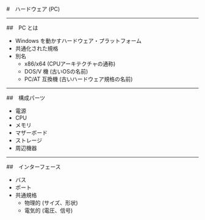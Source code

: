 #　ハードウェア (PC)

---

##　PC とは

- Windows を動かすハードウェア・プラットフォーム
- 共通化された規格
- 別名
    - x86/x64 (CPUアーキテクチャの通称)
    - DOS/V 機 (古いOSの名前)
    - PC/AT 互換機 (古いハードウェア規格の名前)

---

##　構成パーツ

- 電源
- CPU
- メモリ
- マザーボード
- ストレージ
- 周辺機器

---

##　インターフェース

- バス
- ポート
- 共通規格
    - 物理的 (サイズ、形状)
    - 電気的 (電圧、信号)
